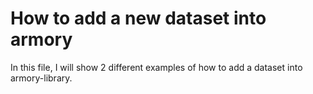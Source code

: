 # How to add a new dataset into armory

In this file, I will show 2 different examples of how to add a dataset into armory-library.
